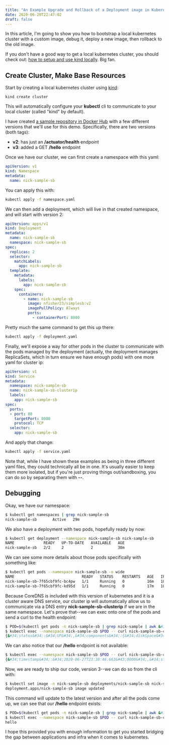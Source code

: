 ```yaml
---
title: "An Example Upgrade and Rollback of a Deployment image in Kubernetes"
date: 2020-06-20T22:47:02
draft: false
---
```


In this article, I&#39;m going to show you how to bootstrap a local kubernetes cluster with a custom image, debug it, deploy a new image, then rollback to the old image.

If you don&#39;t have a good way to get a local kubernetes cluster, you should check out: [how to setup and use kind locally](https://nickolasfisher.com/blog/How-to-Setup-and-Use-Kubernetes-in-Docker-kind). Big fan.

## Create Cluster, Make Base Resources

Start by creating a local kubernetes cluster using [kind](https://kind.sigs.k8s.io/):

```
kind create cluster
```

This will automatically configure your **kubectl** cli to communicate to your local cluster (called &#34;kind&#34; by default).

I have created [a sample repository in Docker Hub](https://hub.docker.com/repository/docker/nfisher23/simplesb) with a few different versions that we&#39;ll use for this demo. Specifically, there are two versions (both tags):

- **v2**: has just an **/actuator/health** endpoint
- **v3**: added a GET **/hello** endpoint

Once we have our cluster, we can first create a namespace with this yaml:

```yaml
apiVersion: v1
kind: Namespace
metadata:
  name: nick-sample-sb

```

You can apply this with:

```bash
kubectl apply -f namespace.yaml

```

We can then add a deployment, which will live in that created namespace, and will start with version 2:

```yaml
apiVersion: apps/v1
kind: Deployment
metadata:
  name: nick-sample-sb
  namespace: nick-sample-sb
spec:
  replicas: 2
  selector:
    matchLabels:
      app: nick-sample-sb
  template:
    metadata:
      labels:
        app: nick-sample-sb
    spec:
      containers:
        - name: nick-sample-sb
          image: nfisher23/simplesb:v2
          imagePullPolicy: Always
          ports:
            - containerPort: 8080

```

Pretty much the same command to get this up there:

```bash
kubectl apply -f deployment.yaml

```

Finally, we&#39;ll expose a way for other pods in the cluster to communicate with the pods managed by the deployment (actually, the deployment manages ReplicaSets, which in turn ensure we have enough pods) with one more yaml for cluster ip:

```yaml
apiVersion: v1
kind: Service
metadata:
  namespace: nick-sample-sb
  name: nick-sample-sb-clusterip
  labels:
    app: nick-sample-sb
spec:
  ports:
  - port: 80
    targetPort: 8080
    protocol: TCP
  selector:
    app: nick-sample-sb

```

And apply that change:

```bash
kubectl apply -f service.yaml

```

Note that, while I have shown these examples as being in three different yaml files, they could technically all be in one. It&#39;s usually easier to keep them more isolated, but if you&#39;re just proving things out/sandboxing, you can do so by separating them with **--**.

## Debugging

Okay, we have our namespace:

```bash
$ kubectl get namespaces | grep nick-sample-sb
nick-sample-sb       Active   29m

```

We also have a deployment with two pods, hopefully ready by now:

```bash
$ kubectl get deployment --namespace nick-sample-sb nick-sample-sb
NAME             READY   UP-TO-DATE   AVAILABLE   AGE
nick-sample-sb   2/2     2            2           30m

```

We can see some more details about those pods specifically with something like:

```bash
$ kubectl get pods --namespace nick-sample-sb -o wide
NAME                              READY   STATUS    RESTARTS   AGE   IP           NODE           NOMINATED NODE   READINESS GATES
nick-sample-sb-7f65cbf9fc-bc4pw   1/1     Running   0          16m   10.244.1.5   kind-worker
nick-sample-sb-7f65cbf9fc-kd95d   1/1     Running   0          17m   10.244.1.5   kind-worker

```

Because CoreDNS is included with this version of kubernetes and it is a cluster aware DNS service, our cluster ip will automatically allow us to communicate via a DNS entry **nick-sample-sb-clusterip** if we are in the same namespace. Let&#39;s prove that--we can exec onto one of the pods and send a curl to the health endpoint:

```bash
$ POD=$(kubectl get pods -n nick-sample-sb | grep nick-sample | awk &#39;{print $1}&#39; | head -1)
$ kubectl exec --namespace nick-sample-sb $POD -- curl nick-sample-sb-clusterip/actuator/health
{&#34;status&#34;:&#34;UP&#34;,&#34;components&#34;:{&#34;diskSpace&#34;:{&#34;status&#34;:&#34;UP&#34;,&#34;details&#34;:{&#34;total&#34;:117610516480,&#34;free&#34;:57556758528,&#34;threshold&#34;:10485760}},&#34;ping&#34;:{&#34;status&#34;:&#34;UP&#34;}}}

```

We can also notice that our **/hello** endpoint is not available:

```bash
$ kubectl exec --namespace nick-sample-sb $POD -- curl nick-sample-sb-clusterip/hello
{&#34;timestamp&#34;:&#34;2020-06-27T23:38:46.663&#43;0000&#34;,&#34;status&#34;:404,&#34;error&#34;:&#34;Not Found&#34;,&#34;message&#34;:&#34;No message available&#34;,&#34;path&#34;:&#34;/hello&#34;}

```

Now, we are ready to ship our code, version 3--we can do so from the cli with:

```bash
$ kubectl set image -n nick-sample-sb deployments/nick-sample-sb nick-sample-sb=nfisher23/simplesb:v3 --record
deployment.apps/nick-sample-sb image updated

```

This command will update to the latest version and after all the pods come up, we can see that our **/hello** endpoint exists:

```bash
$ POD=$(kubectl get pods -n nick-sample-sb | grep nick-sample | awk &#39;{print $1}&#39; | head -1)
$ kubectl exec --namespace nick-sample-sb $POD -- curl nick-sample-sb-clusterip/hello
hello

```

I hope this provided you with enough information to get you started bridging the gap between applications and infra when it comes to kubernetes.
